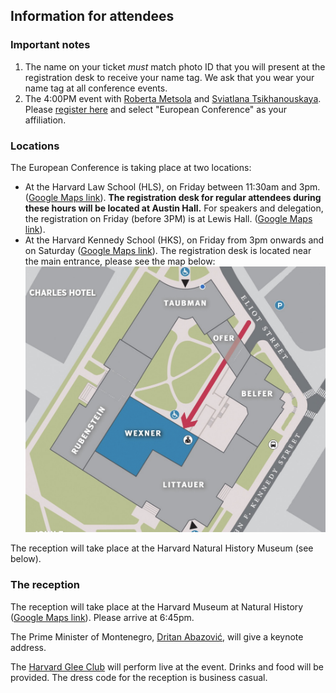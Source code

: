 ## Information for attendees

### Important notes
1. The name on your ticket *must* match photo ID that you will present at the registration desk to receive your name tag. We ask that you wear your name tag at all conference events.
2. The 4:00PM event with [Roberta Metsola](https://euroconf.eu/speakers/metsola/) and [Sviatlana Tsikhanouskaya](https://euroconf.eu/speakers/tsikhanouskaya/). Please [register here](https://hksexeced.tfaforms.net/f/iop-forum-register?c=7014V000002IzgHQAS&_ga=2.97960799.1960630084.1679456944-1530269755.1674477134&_gl=1*1vq5sl*_ga*MTUzMDI2OTc1NS4xNjc0NDc3MTM0*_ga_72NC9RC7VN*MTY3OTYxOTQ0OC40MC4xLjE2Nzk2MTk0OTIuMTYuMC4w) and select "European Conference" as your affiliation. 

### Locations

The European Conference is taking place at two locations:
* At the Harvard Law School (HLS), on Friday between 11:30am and 3pm. ([Google Maps link](https://goo.gl/maps/htrvHFs7z96YqeYs9)). **The registration desk for regular attendees during these hours will be located at Austin Hall.** For speakers and delegation, the registration on Friday (before 3PM) is at Lewis Hall. ([Google Maps link](https://goo.gl/maps/eQAhmMwQR3CmQ8oY9)).
* At the Harvard Kennedy School (HKS), on Friday from 3pm onwards and on Saturday ([Google Maps link](https://www.google.fr/maps/place/42%C2%B022'18.5%22N+71%C2%B007'17.8%22W/@42.371812,-71.121622,17z/data=!3m1!4b1!4m4!3m3!8m2!3d42.371812!4d-71.121622)). The registration desk is located near the main entrance, please see the map below: <div class='hks-map'>![image](hks-map.png)</div>

The reception will take place at the Harvard Natural History Museum (see below).

### The reception

The reception will take place at the Harvard Museum at Natural History ([Google Maps link](https://goo.gl/maps/nZBwzoneR4jcRgeY7)). Please arrive at 6:45pm.

The Prime Minister of Montenegro, [Dritan Abazović](https://euroconf.eu/speakers/abazovic/), will give a keynote address.

The [Harvard Glee Club](https://harvardgleeclub.org/) will perform live at the event. Drinks and food will be provided. The dress code for the reception is business casual.
